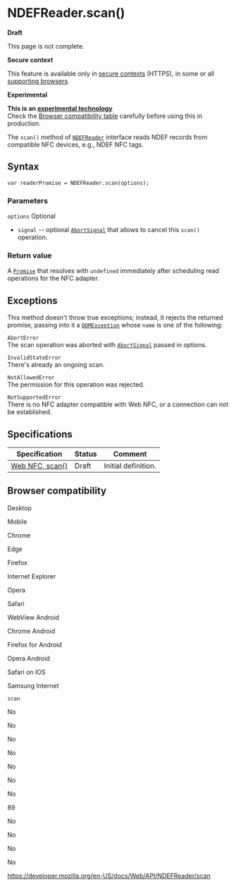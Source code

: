 # NDEFReader.scan()

**Draft**

This page is not complete.

**Secure context**

This feature is available only in [secure contexts](https://developer.mozilla.org/en-US/docs/Web/Security/Secure_Contexts) (HTTPS), in some or all [supporting browsers](#browser_compatibility).

**Experimental**

**This is an [experimental technology](https://developer.mozilla.org/en-US/docs/MDN/Guidelines/Conventions_definitions#experimental)**  
Check the [Browser compatibility table](#browser_compatibility) carefully before using this in production.

The `scan()` method of [`NDEFReader`](../ndefreader) interface reads NDEF records from compatible NFC devices, e.g., NDEF NFC tags.

## Syntax

    var readerPromise = NDEFReader.scan(options);

### Parameters

`options` <span class="badge inline optional">Optional</span>

- `signal` -- optional [`AbortSignal`](../abortsignal) that allows to cancel this `scan()` operation.

### Return value

A [`Promise`](https://developer.mozilla.org/en-US/docs/Web/JavaScript/Reference/Global_Objects/Promise) that resolves with `undefined` immediately after scheduling read operations for the NFC adapter.

## Exceptions

This method doesn't throw true exceptions; instead, it rejects the returned promise, passing into it a [`DOMException`](../domexception) whose `name` is one of the following:

`AbortError`  
The scan operation was aborted with [`AbortSignal`](../abortsignal) passed in options.

`InvalidStateError`  
There's already an ongoing scan.

`NotAllowedError`  
The permission for this operation was rejected.

`NotSupportedError`  
There is no NFC adapter compatible with Web NFC, or a connection can not be established.

## Specifications

<table><thead><tr class="header"><th>Specification</th><th>Status</th><th>Comment</th></tr></thead><tbody><tr class="odd"><td><a href="https://w3c.github.io/web-nfc/#dom-ndefreader-scan">Web NFC, scan()</a></td><td>Draft</td><td>Initial definition.</td></tr></tbody></table>

## Browser compatibility

Desktop

Mobile

Chrome

Edge

Firefox

Internet Explorer

Opera

Safari

WebView Android

Chrome Android

Firefox for Android

Opera Android

Safari on IOS

Samsung Internet

`scan`

No

No

No

No

No

No

No

89

No

No

No

No

<a href="https://developer.mozilla.org/en-US/docs/Web/API/NDEFReader/scan" class="_attribution-link">https://developer.mozilla.org/en-US/docs/Web/API/NDEFReader/scan</a>
